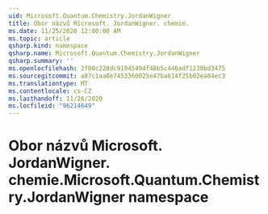 ```yaml
---
uid: Microsoft.Quantum.Chemistry.JordanWigner
title: Obor názvů Microsoft. JordanWigner. chemie.
ms.date: 11/25/2020 12:00:00 AM
ms.topic: article
qsharp.kind: namespace
qsharp.name: Microsoft.Quantum.Chemistry.JordanWigner
qsharp.summary: ''
ms.openlocfilehash: 2f00c228dc91945494f48b5c446adf1230bd3475
ms.sourcegitcommit: a87c1aa8e7453360025e47ba614f25b02ea84ec3
ms.translationtype: MT
ms.contentlocale: cs-CZ
ms.lasthandoff: 11/26/2020
ms.locfileid: "96214649"
---
```

# <a name="microsoftquantumchemistryjordanwigner-namespace"></a><span data-ttu-id="933ec-102">Obor názvů Microsoft. JordanWigner. chemie.</span><span class="sxs-lookup"><span data-stu-id="933ec-102">Microsoft.Quantum.Chemistry.JordanWigner namespace</span></span>



